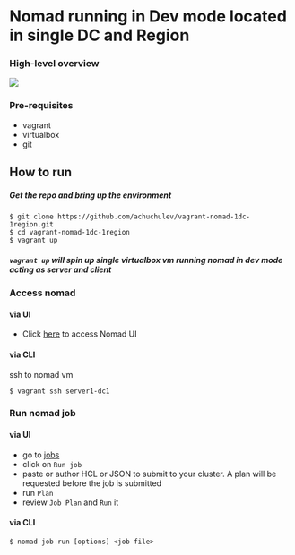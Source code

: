 # Nomad running in Dev mode located in single DC and Region

### High-level overview
<img src="diagrams/nomad-1dc-1region.png" />

### Pre-requisites

- vagrant
- virtualbox
- git

## How to run

##### Get the repo and bring up the environment

```
$ git clone https://github.com/achuchulev/vagrant-nomad-1dc-1region.git
$ cd vagrant-nomad-1dc-1region
$ vagrant up
```

##### `vagrant up` will spin up single virtualbox vm running nomad in dev mode acting as server and client 

### Access nomad

#### via UI

- Click [here](http://localhost:4646) to access Nomad UI

#### via CLI

ssh to nomad vm

```
$ vagrant ssh server1-dc1
```

### Run nomad job

#### via UI

- go to [jobs](http://localhost:4646/ui/jobs)
- click on `Run job`
- paste or author HCL or JSON to submit to your cluster. A plan will be requested before the job is submitted
- run `Plan`
- review `Job Plan` and `Run` it


#### via CLI

```
$ nomad job run [options] <job file>
```


